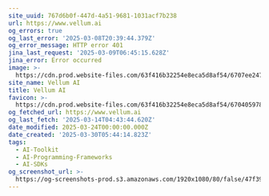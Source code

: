```yaml
---
site_uuid: 767d6b0f-447d-4a51-9681-1031acf7b238
url: https://www.vellum.ai
og_errors: true
og_last_error: '2025-03-08T20:39:44.379Z'
og_error_message: HTTP error 401
jina_last_request: '2025-03-09T06:45:15.628Z'
jina_error: Error occurred
image: >-
  https://cdn.prod.website-files.com/63f416b32254e8eca5d8af54/6707ee2470a50824ef97102f_home-page-cover.png
site_name: Vellum AI
title: Vellum AI
favicon: >-
  https://cdn.prod.website-files.com/63f416b32254e8eca5d8af54/670405978c3b31a77bed0c6f_Favicon.png
og_fetched_url: https://www.vellum.ai
og_last_fetch: '2025-03-14T04:43:44.620Z'
date_modified: 2025-03-24T00:00:00.000Z
date_created: '2025-03-30T05:44:14.823Z'
tags:
  - AI-Toolkit
  - AI-Programming-Frameworks
  - AI-SDKs
og_screenshot_url: >-
  https://og-screenshots-prod.s3.amazonaws.com/1920x1080/80/false/47f394d54374bb09b826deaf65c97d8c6032a180598444ca9e40acd71df58ddf.jpeg
---
```


